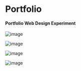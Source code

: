 # Portfolio
#### Portfolio Web Design Experiment

![image](https://github.com/ApieceoFsoftWare/Portfolio/assets/67549685/571dc867-915a-4440-901a-0245424ec2f6)

![image](https://github.com/ApieceoFsoftWare/Portfolio/assets/67549685/b4019ada-71d6-435f-8864-6a9d6482fefb)

![image](https://github.com/ApieceoFsoftWare/Portfolio/assets/67549685/be319046-e76f-462b-991e-1875a42860cc)

![image](https://github.com/ApieceoFsoftWare/Portfolio/assets/67549685/ab943e09-896c-4c53-957d-28b3d2ca0859)
